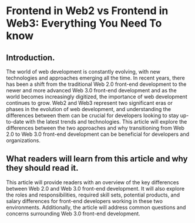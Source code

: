 # Frontend in Web2 vs Frontend in Web3: Everything You Need To know

## Introduction.

The world of web development is constantly evolving, with new technologies and approaches emerging all the time. In recent years, there has been a shift from the traditional Web 2.0 front-end development to the newer and more advanced Web 3.0 front-end development and as the world becomes increasingly digitized, the importance of web development continues to grow. Web2 and Web3 represent two significant eras or phases in the evolution of web development, and understanding the differences between them can be crucial for developers looking to stay up-to-date with the latest trends and technologies.
This article will explore the differences between the two approaches and why transitioning from Web 2.0 to Web 3.0 front-end development can be beneficial for developers and organizations.

## What readers will learn from this article and why they should read it.

This article will provide readers with an overview of the key differences between Web 2.0 and Web 3.0 front-end development. It will also explore the roles and responsibilities, required skill sets, potential products, and salary differences for front-end developers working in these two environments. Additionally, the article will address common questions and concerns surrounding Web 3.0 front-end development.
